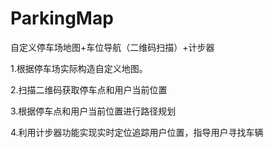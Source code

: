 # ParkingMap
自定义停车场地图+车位导航（二维码扫描）+计步器

1.根据停车场实际构造自定义地图。

2.扫描二维码获取停车点和用户当前位置

3.根据停车点和用户当前位置进行路径规划

4.利用计步器功能实现实时定位追踪用户位置，指导用户寻找车辆
